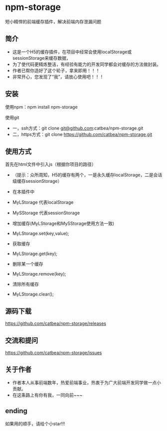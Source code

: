 # npm-storage
短小精悍的前端缓存插件，解决前端内存泄漏问题

## 简介
- 这是一个H5的缓存插件，在项目中经常会使用localStorage或sessionStorage来缓存数据，
- 为了使代码更精炼整洁，有经验有能力的开发同学都会对缓存的方法做封装。
- 作者已帮你造好了这个轮子，拿来即用！！！
- 非常开心，您发现了“我”，请放心使用吧！！！

## 安装 
使用npm：npm install npm-storage

使用git
- 一，ssh方式：git clone git@github.com:catbea/npm-storage.git
- 二，https方式：git clone https://github.com/catbea/npm-storage.git

## 使用方式
首先在html文件中引入js（根据你项目的路径）
<script src="../dist/main.js"></script>

- （提示：众所周知，H5的缓存有两个，一是永久缓存localStorage，二是会话级缓存sessionStorage）
- 在本插件中
- MyLStorage 代表localStorage 
- MySStorage 代表sessionStorage

- 增加缓存(MyLStorage和MySStorage使用方法一致)
- MyLStorage.set(key,value);
- 获取缓存
- MyLStorage.get(key);
- 删除某一个缓存
- MyLStorage.remove(key);
- 清除所有缓存
- MyLStorage.clear();


## 源码下载
https://github.com/catbea/npm-storage/releases

## 交流和提问
https://github.com/catbea/npm-storage/issues

## 关于作者
- 作者本人从事前端数年，热爱前端事业，热衷于为广大前端开发同学做一点小贡献。
- 在这条路上有你有我，一同向前~~~

## ending
如果用的顺手，请给个小star!!!



